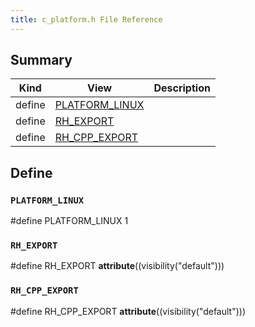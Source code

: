 ```yaml
---
title: c_platform.h File Reference
---
```


## Summary
| Kind | View | Description |
|------|------|-------------|
|define|[PLATFORM_LINUX](/game-host-adapter/c__platform_8hxml/#c__platform_8h_1affcc3790504b838f9ce56a008cce0950)||
|define|[RH_EXPORT](/game-host-adapter/c__platform_8hxml/#c__platform_8h_1ab0f7a4ccdb6515b62edbb26fd4cd0808)||
|define|[RH_CPP_EXPORT](/game-host-adapter/c__platform_8hxml/#c__platform_8h_1a68a63fdfa8651c29d41d40081b30c9e2)||
## Define



### `PLATFORM_LINUX` <a id="c__platform_8h_1affcc3790504b838f9ce56a008cce0950"></a>


#define PLATFORM_LINUX 1






### `RH_EXPORT` <a id="c__platform_8h_1ab0f7a4ccdb6515b62edbb26fd4cd0808"></a>


#define RH_EXPORT __attribute__((visibility("default")))






### `RH_CPP_EXPORT` <a id="c__platform_8h_1a68a63fdfa8651c29d41d40081b30c9e2"></a>


#define RH_CPP_EXPORT __attribute__((visibility("default")))







